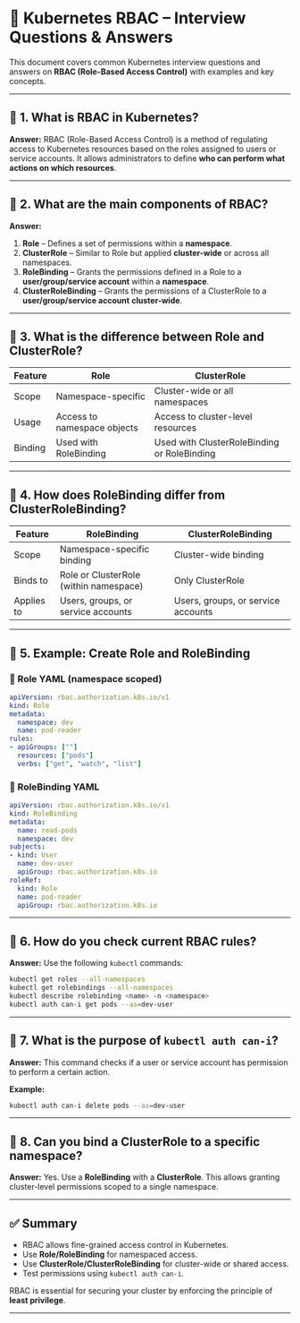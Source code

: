 
# 🔐 Kubernetes RBAC – Interview Questions & Answers

This document covers common Kubernetes interview questions and answers on **RBAC (Role-Based Access Control)** with examples and key concepts.

---

## 📌 1. What is RBAC in Kubernetes?

**Answer:**
RBAC (Role-Based Access Control) is a method of regulating access to Kubernetes resources based on the roles assigned to users or service accounts. It allows administrators to define **who can perform what actions on which resources**.

---

## 📌 2. What are the main components of RBAC?

**Answer:**

1. **Role** – Defines a set of permissions within a **namespace**.
2. **ClusterRole** – Similar to Role but applied **cluster-wide** or across all namespaces.
3. **RoleBinding** – Grants the permissions defined in a Role to a **user/group/service account** within a **namespace**.
4. **ClusterRoleBinding** – Grants the permissions of a ClusterRole to a **user/group/service account** **cluster-wide**.

---

## 📌 3. What is the difference between Role and ClusterRole?

| Feature        | Role                        | ClusterRole                       |
|----------------|-----------------------------|------------------------------------|
| Scope          | Namespace-specific          | Cluster-wide or all namespaces     |
| Usage          | Access to namespace objects | Access to cluster-level resources  |
| Binding        | Used with RoleBinding       | Used with ClusterRoleBinding or RoleBinding |

---

## 📌 4. How does RoleBinding differ from ClusterRoleBinding?

| Feature            | RoleBinding                                  | ClusterRoleBinding                              |
|--------------------|-----------------------------------------------|--------------------------------------------------|
| Scope              | Namespace-specific binding                    | Cluster-wide binding                            |
| Binds to           | Role or ClusterRole (within namespace)        | Only ClusterRole                                 |
| Applies to         | Users, groups, or service accounts            | Users, groups, or service accounts               |

---

## 📌 5. Example: Create Role and RoleBinding

### 📝 Role YAML (namespace scoped)
```yaml
apiVersion: rbac.authorization.k8s.io/v1
kind: Role
metadata:
  namespace: dev
  name: pod-reader
rules:
- apiGroups: [""]
  resources: ["pods"]
  verbs: ["get", "watch", "list"]
```

### 🔗 RoleBinding YAML
```yaml
apiVersion: rbac.authorization.k8s.io/v1
kind: RoleBinding
metadata:
  name: read-pods
  namespace: dev
subjects:
- kind: User
  name: dev-user
  apiGroup: rbac.authorization.k8s.io
roleRef:
  kind: Role
  name: pod-reader
  apiGroup: rbac.authorization.k8s.io
```

---

## 📌 6. How do you check current RBAC rules?

**Answer:**
Use the following `kubectl` commands:
```bash
kubectl get roles --all-namespaces
kubectl get rolebindings --all-namespaces
kubectl describe rolebinding <name> -n <namespace>
kubectl auth can-i get pods --as=dev-user
```

---

## 📌 7. What is the purpose of `kubectl auth can-i`?

**Answer:**
This command checks if a user or service account has permission to perform a certain action.

**Example:**
```bash
kubectl auth can-i delete pods --as=dev-user
```

---

## 📌 8. Can you bind a ClusterRole to a specific namespace?

**Answer:**
Yes. Use a **RoleBinding** with a **ClusterRole**. This allows granting cluster-level permissions scoped to a single namespace.

---

## ✅ Summary

- RBAC allows fine-grained access control in Kubernetes.
- Use **Role/RoleBinding** for namespaced access.
- Use **ClusterRole/ClusterRoleBinding** for cluster-wide or shared access.
- Test permissions using `kubectl auth can-i`.

RBAC is essential for securing your cluster by enforcing the principle of **least privilege**.

---
